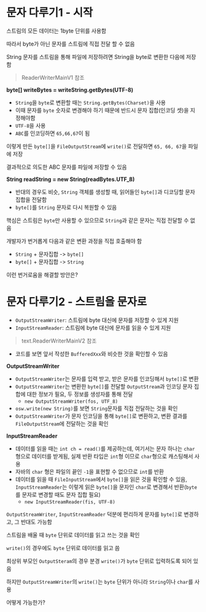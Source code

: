 # 문자 다루기1 - 시작

스트림의 모든 데이터는 1byte 단위를 사용함

따라서 byte가 아닌 문자를 스트림에 직접 전달 할 수 없음

String 문자를 스트림을 통해 파일에 저장하려면 String을 byte로 변환한 다음에 저장함

> ReaderWriterMainV1 참조

**byte[] writeBytes = writeString.getBytes(UTF-8)**

- `String`을 `byte`로 변환할 때는 `String.getBytes(Charset)`을 사용
- 이때 문자를 `byte` 숫자로 변경해야 하기 때문에 반드시 문자 집합(인코딩 셋)을 지정해야함
- `UTF-8`을 사용
- `ABC`를 인코딩하면 `65,66,67`이 됨

이렇게 만든 `byte[]`을 `FileOutputStream`에 `write()`로 전달하면 `65, 66, 67`을 파일에 저장

결과적으로 의도한 ABC 문자를 파일에 저장할 수 있음

**String readString = new String(readBytes.UTF_8)**

- 반대의 경우도 비슷, `String` 객체를 생성할 때, 읽어들인 `byte[]`과 디코딩할 문자 집합을 전달함
- `byte[]`를 `String` 문자로 다시 복원할 수 있음

핵심은 스트림은 `byte`만 사용할 수 있으므로 `String`과 같은 문자는 직접 전달할 수 없음

개발자가 번거롭게 다음과 같은 변환 과정을 직접 호출해야 함

- `String` + 문자집합 -> `byte[]`
- `byte[]` + 문자집합 -> `String`

이런 번거로움을 해결할 방안은?

# 문자 다루기2 - 스트림을 문자로

- `OutputStreamWriter`: 스트림에 byte 대신에 문자를 저장할 수 있게 지원
- `InputStreamReader`: 스트림에 byte 대신에 문자를 읽을 수 있게 지원

> text.ReaderWriterMainV2 참조

- 코드를 보면 앞서 작성한 `BufferedXxx`와 비슷한 것을 확인할 수 있음

**OutputStreamWriter**

- `OutputStreamWriter`는 문자를 입력 받고, 받은 문자를 인코딩해서 `byte[]`로 변환
- `OutputStreamWriter`는 변환한 `byte[]`를 전달할 `OutputStream`과 인코딩 문자 집합에 대한 정보가 필요, 두 정보를 생성자를 통해 전달
  - `new OutputStreamWriter(fos, UTF_8)`
- `osw.write(new String)`를 보면 `String`문자를 직접 전달하는 것을 확인
- `OutputStreamWriter`가 문자 인코딩을 통해 `byte[]`로 변환하고, 변환 결과를 `FileOutputStream`에 전달하는 것을 확인

**InputStreamReader**

- 데이터를 읽을 때는 `int ch = read()`를 제공하는데, 여기서는 문자 하나는 `char`형으로 데이터를 받게됨, 실제 반환 타입은 `int`형 이므로 `char`형으로 캐스팅해서 사용
- 자바의 `char` 형은 파일의 끝인 `-1`을 표현할 수 없으므로 `int`를 반환
- 데이터를 읽을 때 `FileInputStream`에서 `byte[]`을 읽은 것을 확인할 수 있음, `InputStreamReader`는 이렇게 읽은 `byte[]`을 문자인 `char`로 변경해서 반환(`byte`를 문자로 변경할 때도 문자 집합 필요)
  - `new InputStreamReader(fis, UTF-8)`

`OutputStreamWriter`, `InputStreamReader` 덕분에 편리하게 문자를 `byte[]`로 변경하고, 그 반대도 가능함

스트림을 배울 때 `byte` 단위로 데이터를 읽고 쓰는 것을 확인

`write()`의 경우에도 `byte` 단위로 데이터를 읽고 씀

최상위 부모인 `OutputSteram`의 경우 분경 `write()`가 `byte` 단위로 입력하도록 되어 있음

하지만 `OutputStreamWriter`의 `write()`는 `byte` 단위가 아니라 `String`이나 `char`를 사용

어떻게 가능한가?



